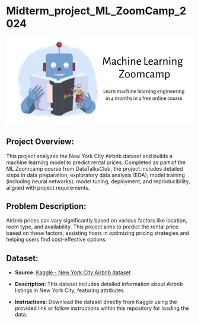# Midterm_project_ML_ZoomCamp_2024

<img src="images/zoomcamp.jpg" />

## Project Overview: 
This project analyzes the New York City Airbnb dataset and builds a machine learning model to predict rental prices. Completed as part of the ML Zoomcamp course from DataTalksClub, the project includes detailed steps in data preparation, exploratory data analysis (EDA), model training (including neural networks), model tuning, deployment, and reproducibility, aligned with project requirements.

## Problem Description: 
Airbnb prices can vary significantly based on various factors like location, room type, and availability. This project aims to predict the rental price based on these factors, assisting hosts in optimizing pricing strategies and helping users find cost-effective options.

## Dataset: 

- **Source**: [Kaggle - New York City Airbnb dataset](https://www.kaggle.com/datasets/dgomonov/new-york-city-airbnb-open-data)

- **Description**: This dataset includes detailed information about Airbnb listings in New York City, featuring attributes

- **Instructions**: Download the dataset directly from Kaggle using the provided link or follow instructions within this repository for loading the data.
